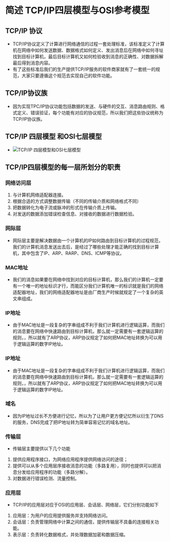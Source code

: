 # 简述 TCP/IP四层模型与OSI参考模型
## TCP/IP 协议
- TCP/IP协议定义了计算进行网络通信的过程一套处理标准，该标准定义了计算机在网络中如何发送数据、数据格式如何定义、发出消息后在网络中如何寻址找到目标计算机，最后目标计算机又如何检验收到消息的正确性、对数据拆解最后得到消息内容。
- 有了这些标准后我们的生产提供TCP/IP服务的软件商家就有了一套统一的规范，大家只要遵循这个规范去实现自己的软件功能。

## TCP/IP协议族
- 因为实现TPC/IP协议功能包括数据的发送、与硬件的交互、消息路由规则、格式定义、错误验证，每个功能有对应的协议规范，所以我们把这些协议统称为TCP/IP协议族。

## TCP/IP 四层模型 和OSI七层模型
- ![TCP/IP 四层模型和OSI七层模型](https://pic2.zhimg.com/80/v2-9120fb10ff256120099cd152799fe309_hd.jpg)

## TCP/IP四层模型的每一层所划分的职责
### 网络访问层
1. 与计算机网络适配器连接。
2. 根据合适的方式调整数据传输（不同的传输介质和网络格式不同）
3. 把数据转化为电子流或脉冲的形式在传输介质上传输。
4. 对发送的数据添加错误检查信息、对接收的数据进行数据检验。
### 网际层
- 网际层主要是解决数据由一个计算机的IP如何路由到目标计算机的过程规范，我们的计算机消息发送出去后，是经过了哪些处理才能正确的找到目标计算机，其中包含了IP、ARP、RARP、DNS、ICMP等协议。

### MAC地址
- 我们的消息如果要在网络中找到对应的目标计算机，那么我们的计算机一定要有一个唯一的地址标识才行，而能区分我们计算机唯一的标识就是我们的网络适配器地址，我们的网络适配器地址是由厂商生产时候就规定了一个复杂的英文串组成。

### IP地址
- 由于MAC地址是一段复杂的字串组成不利于我们计算机进行逻辑运算，而我们的消息要在网络中快速路由到目标计算机，那么就一定需要有一套逻辑运算的规则，，所以就有了ARP协议，ARP协议规定了如何把MAC地址转换为可以用于逻辑运算的数字IP地址。

### IP地址
- 由于MAC地址是一段复杂的字串组成不利于我们计算机进行逻辑运算，而我们的消息要在网络中快速路由到目标计算机，那么就一定需要有一套逻辑运算的规则，，所以就有了ARP协议，ARP协议规定了如何把MAC地址转换为可以用于逻辑运算的数字IP地址。

### 域名
- 因为IP地址过长不方便进行记忆，所以为了让用户更方便记忆所以衍生了DNS的服务，DNS完成了把IP地址转为简单容易记忆的域名地址。

### 传输层
- 传输层主要提供以下几个功能
1. 提供应用程序接口，为网络应用程序提供网络访问的途径；
2. 提供可以从多个应用层序接收消息的功能（多路复用），同时也提供可以把消息分发给应用程序的功能（多路分解）。
3. 对数据进行错误检测、流量控制。

### 应用层
- TCP/IP的应用层对应于OSI的应用层、会话层、网络层，它们分别功能如下
1. 应用层：为用户的应用提供服务并支持网络访问。
2. 会话层：负责管理网络中计算之间的通信，提供传输层不具备的连接相关功能。
3. 表示层：负责转化数据格式，并处理数据加密和数据压缩。




